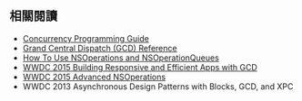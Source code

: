 相關閱讀
--------

- [Concurrency Programming Guide](https://developer.apple.com/library/ios/documentation/General/Conceptual/ConcurrencyProgrammingGuide/Introduction/Introduction.html#//apple_ref/doc/uid/TP40008091)
- [Grand Central Dispatch (GCD) Reference](https://developer.apple.com/library/ios/documentation/Performance/Reference/GCD_libdispatch_Ref/)
- [How To Use NSOperations and NSOperationQueues](http://www.raywenderlich.com/19788/how-to-use-nsoperations-and-nsoperationqueues)
- [WWDC 2015 Building Responsive and Efficient Apps with GCD](https://developer.apple.com/videos/wwdc/2015/?id=718)
- [WWDC 2015 Advanced NSOperations](https://developer.apple.com/videos/wwdc/2015/?id=226)
- WWDC 2013 Asynchronous Design Patterns with Blocks, GCD, and XPC
